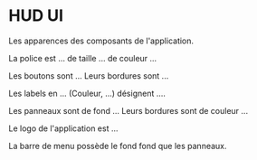 # HUD UI

Les apparences des composants de l'application.

La police est ... de taille ... de couleur ...

Les boutons sont ...
Leurs bordures sont ...

Les labels en ... (Couleur, ...) désignent ....

Les panneaux sont de fond ...
Leurs bordures sont de couleur ...

Le logo de l'application est ...

La barre de menu possède le fond fond que les panneaux.

